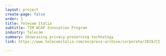 ```yaml
---
layout: project
create-page: false
order: 1
title: Telecom Italia
subtitle: TIM WCAP Innovation Program
industry: Telecom
summary: Showcasing privacy-preserving technology
link: https://www.telecomitalia.com/en/press-archive/corporate/2019/CS-TIM-WCAP-MWC.html

---
```

